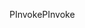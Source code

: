 <span data-ttu-id="87fef-101">PInvoke</span><span class="sxs-lookup"><span data-stu-id="87fef-101">PInvoke</span></span>